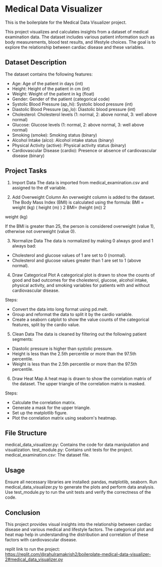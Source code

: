 # Medical Data Visualizer

This is the boilerplate for the Medical Data Visualizer project. 

This project visualizes and calculates insights from a dataset of medical examination data. The dataset includes various patient information such as body measurements, blood test results, and lifestyle choices. The goal is to explore the relationship between cardiac disease and these variables.

## Dataset Description
The dataset contains the following features:

* Age: Age of the patient in days (int)
* Height: Height of the patient in cm (int)
* Weight: Weight of the patient in kg (float)
* Gender: Gender of the patient (categorical code)
* Systolic Blood Pressure (ap_hi): Systolic blood pressure (int)
* Diastolic Blood Pressure (ap_lo): Diastolic blood pressure (int)
* Cholesterol: Cholesterol levels (1: normal, 2: above normal, 3: well above normal)
* Glucose: Glucose levels (1: normal, 2: above normal, 3: well above normal)
* Smoking (smoke): Smoking status (binary)
* Alcohol Intake (alco): Alcohol intake status (binary)
* Physical Activity (active): Physical activity status (binary)
* Cardiovascular Disease (cardio): Presence or absence of cardiovascular disease (binary)

## Project Tasks
1. Import Data
The data is imported from medical_examination.csv and assigned to the df variable.

2. Add Overweight Column
An overweight column is added to the dataset. The Body Mass Index (BMI) is calculated using the formula:
BMI
=
weight (kg)
(
height (m)
)
2
BMI= 
(height (m)) 
2
 
weight (kg)
​
 
If the BMI is greater than 25, the person is considered overweight (value 1), otherwise not overweight (value 0).

3. Normalize Data
The data is normalized by making 0 always good and 1 always bad:

* Cholesterol and glucose values of 1 are set to 0 (normal).
* Cholesterol and glucose values greater than 1 are set to 1 (above normal).

4. Draw Categorical Plot
A categorical plot is drawn to show the counts of good and bad outcomes for the cholesterol, glucose, alcohol intake, physical activity, and smoking variables for patients with and without cardiovascular disease.

Steps:

* Convert the data into long format using pd.melt.
* Group and reformat the data to split it by the cardio variable.
* Create a seaborn catplot to show the value counts of the categorical features, split by the cardio value.

5. Clean Data
The data is cleaned by filtering out the following patient segments:

* Diastolic pressure is higher than systolic pressure.
* Height is less than the 2.5th percentile or more than the 97.5th percentile.
* Weight is less than the 2.5th percentile or more than the 97.5th percentile.

6. Draw Heat Map
A heat map is drawn to show the correlation matrix of the dataset. The upper triangle of the correlation matrix is masked.

Steps:

* Calculate the correlation matrix.
* Generate a mask for the upper triangle.
* Set up the matplotlib figure.
* Plot the correlation matrix using seaborn's heatmap.

## File Structure
medical_data_visualizer.py: Contains the code for data manipulation and visualization.
test_module.py: Contains unit tests for the project.
medical_examination.csv: The dataset file.

## Usage
Ensure all necessary libraries are installed: pandas, matplotlib, seaborn.
Run medical_data_visualizer.py to generate the plots and perform data analysis.
Use test_module.py to run the unit tests and verify the correctness of the code.

## Conclusion
This project provides visual insights into the relationship between cardiac disease and various medical and lifestyle factors. The categorical plot and heat map help in understanding the distribution and correlation of these factors with cardiovascular disease.

replit link to run the project: https://replit.com/@rahulramakrish2/boilerplate-medical-data-visualizer-2#medical_data_visualizer.py

